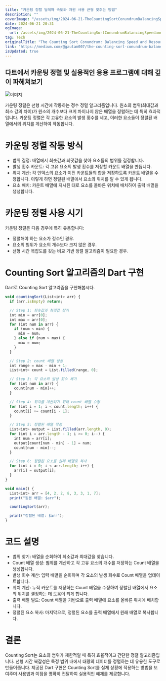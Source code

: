 ```yaml
---
title: "카운팅 정렬 딜레마 속도와 자원 사용 균형 맞추는 방법"
description: ""
coverImage: "/assets/img/2024-06-21-TheCountingSortConundrumBalancingSpeedandResourceUsage_0.png"
date: 2024-06-21 20:31
ogImage: 
  url: /assets/img/2024-06-21-TheCountingSortConundrumBalancingSpeedandResourceUsage_0.png
tag: Tech
originalTitle: "The Counting Sort Conundrum: Balancing Speed and Resource Usage"
link: "https://medium.com/@gautam007/the-counting-sort-conundrum-balancing-speed-and-resource-usage-9e347f7abec2"
isUpdated: true
---
```





## 다트에서 카운팅 정렬 및 실용적인 응용 프로그램에 대해 깊이 파헤쳐보기

![이미지](/assets/img/2024-06-21-TheCountingSortConundrumBalancingSpeedandResourceUsage_0.png)

카운팅 정렬은 선형 시간에 작동하는 정수 정렬 알고리즘입니다. 원소의 범위(최대값과 최소 값의 차이)가 원소의 개수보다 크게 차이나지 않은 배열을 정렬하는 데 특히 효과적입니다. 카운팅 정렬은 각 고유한 요소의 발생 횟수를 세고, 이러한 요소들이 정렬된 배열에서의 위치를 계산하여 작동합니다.

# 카운팅 정렬 작동 방식

<div class="content-ad"></div>

- 범위 결정: 배열에서 최솟값과 최댓값을 찾아 요소들의 범위를 결정합니다.
- 발생 횟수 카운트: 각 고유 요소의 발생 횟수를 저장할 카운트 배열을 만듭니다.
- 위치 계산: 각 인덱스의 요소가 이전 카운트들의 합을 저장하도록 카운트 배열을 수정합니다. 이렇게 하면 정렬된 배열에서 요소의 위치를 알 수 있게 됩니다.
- 요소 배치: 카운트 배열에 지시된 대로 요소를 올바른 위치에 배치하여 출력 배열을 생성합니다.

# 카운팅 정렬 사용 시기

카운팅 정렬은 다음 경우에 특히 유용합니다:

- 정렬해야 하는 요소가 정수인 경우.
- 요소의 범위가 요소의 개수보다 크지 않은 경우.
- 선형 시간 복잡도를 갖는 비교 기반 정렬 알고리즘이 필요한 경우.

<div class="content-ad"></div>

# Counting Sort 알고리즘의 Dart 구현

Dart로 Counting Sort 알고리즘을 구현해봅시다.

```js
void countingSort(List<int> arr) {
  if (arr.isEmpty) return;

  // Step 1: 최솟값과 최댓값 찾기
  int min = arr[0];
  int max = arr[0];
  for (int num in arr) {
    if (num < min) {
      min = num;
    } else if (num > max) {
      max = num;
    }
  }

  // Step 2: count 배열 생성
  int range = max - min + 1;
  List<int> count = List.filled(range, 0);

  // Step 3: 각 요소의 발생 횟수 세기
  for (int num in arr) {
    count[num - min]++;
  }

  // Step 4: 위치를 계산하기 위해 count 배열 수정
  for (int i = 1; i < count.length; i++) {
    count[i] += count[i - 1];
  }

  // Step 5: 정렬된 배열 작성
  List<int> output = List.filled(arr.length, 0);
  for (int i = arr.length - 1; i >= 0; i--) {
    int num = arr[i];
    output[count[num - min] - 1] = num;
    count[num - min]--;
  }

  // Step 6: 정렬된 요소를 원래 배열로 복사
  for (int i = 0; i < arr.length; i++) {
    arr[i] = output[i];
  }
}

void main() {
  List<int> arr = [4, 2, 2, 8, 3, 3, 1, 7];
  print("원본 배열: $arr");

  countingSort(arr);

  print("정렬된 배열: $arr");
}
```

# 코드 설명

<div class="content-ad"></div>

- 범위 찾기: 배열을 순회하여 최소값과 최대값을 찾습니다.
- Count 배열 생성: 범위를 계산하고 각 고유 요소의 개수를 저장하는 Count 배열을 생성합니다.
- 발생 회수 계산: 입력 배열을 순회하며 각 요소의 발생 회수로 Count 배열을 업데이트합니다.
- 위치 계산: 누적 카운트를 저장하는 Count 배열을 수정하여 정렬된 배열에서 요소의 위치를 결정하는 데 도움이 되게 합니다.
- 출력 배열 빌드: Count 배열을 기반으로 출력 배열에 요소를 올바른 위치에 배치합니다.
- 정렬된 요소 복사: 마지막으로, 정렬된 요소를 출력 배열에서 원래 배열로 복사합니다.

# 결론

Counting Sort는 요소의 범위가 제한적일 때 특히 효율적이고 간단한 정렬 알고리즘입니다. 선형 시간 복잡성은 특정 범위 내에서 대량의 데이터를 정렬하는 데 유용한 도구로 만들어줍니다. 제공된 Dart 구현은 Counting Sort를 실제 상황에 적용하는 방법을 보여주며 사용법과 이점을 명확히 전달하여 실용적인 예제를 제공합니다.
